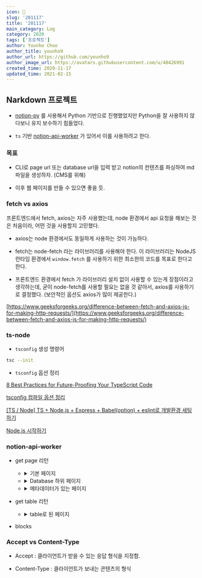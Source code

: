 ```yaml
---
icon: 📆
slug: '201117'
title: '201117'
main_category: Log
category: 2020
tags: ['프로젝트']
author: Younho Choo
author_title: younho9
author_url: https://github.com/younho9
author_image_url: https://avatars.githubusercontent.com/u/48426991
created_time: 2020-11-17
updated_time: 2021-02-15
---
```


## Narkdown 프로젝트

- [notion-py](https://github.com/jamalex/notion-py) 를 사용해서 Python 기반으로 진행했었지만 Python을 잘 사용하지 않다보니 유지 보수하기 힘들었다.

- `ts` 기반 [notion-api-worker](https://github.com/splitbee/notion-api-worker) 가 있어서 이를 사용하려고 한다.

### 목표

- CLI로 page url 또는 database url을 입력 받고 notion의 컨텐츠를 파싱하여 md 파일을 생성하자. (CMS를 위해)

- 이후 웹 페이지를 만들 수 있으면 좋을 듯.

### fetch vs axios

프론트엔드에서 fetch, axios는 자주 사용했는데, node 환경에서 api 요청을 해보는 것은 처음이라, 어떤 것을 사용할지 고민했다.

- axios는 node 환경에서도 동일하게 사용하는 것이 가능하다.

- fetch는 node-fetch 라는 라이브러리를 사용해야 한다. 이 라이브러리는 NodeJS 런타임 환경에서 `window.fetch` 를 사용하기 위한 최소한의 코드를 목표로 한다고 한다.

- 프론트엔드 환경에서 fetch 가 라이브러리 설치 없이 사용할 수 있는게 장점이라고 생각하는데, 굳이 node-fetch를 사용할 필요는 없을 것 같아서, axios를 사용하기로 결정했다. (보안적인 옵션도 axios가 많이 제공한다.)

[https://www.geeksforgeeks.org/difference-between-fetch-and-axios-js-for-making-http-requests/](https://www.geeksforgeeks.org/difference-between-fetch-and-axios-js-for-making-http-requests/)

### ts-node

- `tsconfig` 생성 명령어

```bash
tsc --init
```

- `tsconfig` 옵션 정리

[8 Best Practices for Future-Proofing Your TypeScript Code](https://medium.com/better-programming/8-best-practices-for-future-proofing-your-typescript-code-2600fb7d8063)

[tsconfig 컴파일 옵션 정리](https://valuefactory.tistory.com/453)

[[TS / Node] TS + Node.js + Express + Babel(option) + eslint로 개발환경 세팅하기](https://hack-jam.tistory.com/27)

[Node.js 시작하기](https://radlohead.gitbook.io/typescript-deep-dive/nodejs)

### notion-api-worker

- get page 리턴

  - <details><summary>기본 페이지</summary>

    ```json
    {
      "847c0e9b-15a1-42c9-9392-ca2f817c4eac": {
        "role": "editor",
        "value": {
          "id": "847c0e9b-15a1-42c9-9392-ca2f817c4eac",
          "version": 23,
          "type": "page",
          "properties": {
            "title": [["hello"]]
          },
          "content": ["cc1dee2e-269d-4cd0-a5a3-b1c3d72edf61"],
          "permissions": [
            {
              "role": "editor",
              "type": "user_permission",
              "user_id": "b21a69b3-a19b-438c-b599-e850190836a3"
            }
          ],
          "created_time": 1605604740000,
          "last_edited_time": 1605604740000,
          "parent_id": "ee7c0178-18cf-474e-a665-83f2432f545f",
          "parent_table": "space",
          "alive": true,
          "created_by_table": "notion_user",
          "created_by_id": "b21a69b3-a19b-438c-b599-e850190836a3",
          "last_edited_by_table": "notion_user",
          "last_edited_by_id": "b21a69b3-a19b-438c-b599-e850190836a3",
          "shard_id": 1004639,
          "space_id": "ee7c0178-18cf-474e-a665-83f2432f545f"
        }
      },
      "cc1dee2e-269d-4cd0-a5a3-b1c3d72edf61": {
        "role": "editor",
        "value": {
          "id": "cc1dee2e-269d-4cd0-a5a3-b1c3d72edf61",
          "version": 12,
          "type": "text",
          "properties": {
            "title": [["1234"]]
          },
          "created_time": 1605604740000,
          "last_edited_time": 1605604740000,
          "parent_id": "847c0e9b-15a1-42c9-9392-ca2f817c4eac",
          "parent_table": "block",
          "alive": true,
          "created_by_table": "notion_user",
          "created_by_id": "b21a69b3-a19b-438c-b599-e850190836a3",
          "last_edited_by_table": "notion_user",
          "last_edited_by_id": "b21a69b3-a19b-438c-b599-e850190836a3",
          "shard_id": 1004639,
          "space_id": "ee7c0178-18cf-474e-a665-83f2432f545f"
        }
      }
    }
    ```

    </details>

  - <details><summary>Database 하위 페이지</summary>

    ```json
    {
      "15afa14b-8f9c-4b6c-97cc-46375c775cc5": {
        "role": "reader",
        "value": {
          "id": "15afa14b-8f9c-4b6c-97cc-46375c775cc5",
          "version": 25,
          "type": "page",
          "properties": [Object],
          "created_time": 1605517260000,
          "last_edited_time": 1605602760000,
          // 부모 Id
          // 데이터베이스의 경우 collection_id
          "parent_id": "e543505f-be64-46cd-9c55-07117dc85a92",
          // 부모
          "parent_table": "collection",
          "alive": true,
          "created_by_table": "notion_user",
          // user_id
          "created_by_id": "b21a69b3-a19b-438c-b599-e850190836a3",
          "last_edited_by_table": "notion_user",
          "last_edited_by_id": "b21a69b3-a19b-438c-b599-e850190836a3",
          "shard_id": 1004639,
          "space_id": "ee7c0178-18cf-474e-a665-83f2432f545f"
        }
      },

      // 부모가 space가 아닌 경우 부모
      "acc3dfd0-339e-4cac-b5ba-ae8673fddfad": {
        "role": "reader",
        "value": {
          "id": "acc3dfd0-339e-4cac-b5ba-ae8673fddfad",
          "version": 106,
          "type": "collection_view_page",
          "view_ids": [Array],
          "collection_id": "e543505f-be64-46cd-9c55-07117dc85a92",
          "format": [Object],
          "permissions": [Array],
          "created_time": 1600223639505,
          "last_edited_time": 1605594780000,
          "parent_id": "ee7c0178-18cf-474e-a665-83f2432f545f",
          "parent_table": "space",
          "alive": true,
          "created_by_table": "notion_user",
          "created_by_id": "b21a69b3-a19b-438c-b599-e850190836a3",
          "last_edited_by_table": "notion_user",
          "last_edited_by_id": "b21a69b3-a19b-438c-b599-e850190836a3",
          "shard_id": 1004639,
          "space_id": "ee7c0178-18cf-474e-a665-83f2432f545f"
        }
      }
    }
    ```

    </details>

  - <details><summary>메타데이터가 있는 페이지</summary>

    ```json
    {
      "1c7c8eb6-ec3b-42fb-b950-63abd3c9bd61": {
        "role": "reader",
        "value": {
          "id": "1c7c8eb6-ec3b-42fb-b950-63abd3c9bd61",
          "version": 6,
          "type": "page",
          // 데이터베이스 하위에 있는 페이지의 메타데이터 부모 데이터베이스에 접근해서 가져와야 함.
          "properties": {
            "RXKJ": [
              // 여러 태그 목록이 문자열 ',' 로 구분되어 옴.
              ["hello,bye"]
            ],
            "fb_;": [["🛠 In Progress"]],
            "qS^H": [["Test"]],
            "title": [["asdf"], ["의 사본"]]
          },
          // 전체 페이지, 작은 페이지 사이즈일 때 함께 옴, 없으면 안옴.
          "format": {
            "page_icon": "🚡",
            // link인 경우는 링크
            "page_cover": "https://user-images.githubusercontent.com/1440854/79684011-6c948280-822e-11ea-9e23-1644903796fb.png",
            // 업로드인 경우 https://s3-us-west-2.amazonaws.com/secure.notion-static.com/d53a69fd-a3e1-4914-b014-63158a1078a2/blue.png
            // 기본 제공인 경우 /images/blue.png => https://notion.so/images/blue.png로 접근 가능
            "page_cover_position": 0.5,
            "page_full_width": true,
            "page_small_text": true
          },
          "created_time": 1605594821014,
          "last_edited_time": 1605603000000,
          "parent_id": "e543505f-be64-46cd-9c55-07117dc85a92",
          "parent_table": "collection",
          "alive": true,
          "copied_from": "15afa14b-8f9c-4b6c-97cc-46375c775cc5",
          "created_by_table": "notion_user",
          "created_by_id": "b21a69b3-a19b-438c-b599-e850190836a3",
          "last_edited_by_table": "notion_user",
          "last_edited_by_id": "b21a69b3-a19b-438c-b599-e850190836a3",
          "shard_id": 1004639,
          "space_id": "ee7c0178-18cf-474e-a665-83f2432f545f"
        }
      },
      "acc3dfd0-339e-4cac-b5ba-ae8673fddfad": {
        "role": "reader",
        "value": {
          "id": "acc3dfd0-339e-4cac-b5ba-ae8673fddfad",
          "version": 106,
          "type": "collection_view_page",
          "view_ids": [
            "be43c1c8-dd64-4cfb-9df9-efd97d8af60a",
            "cfabb574-6051-47ed-9c14-ea3a1b6aead7",
            "87cdd007-d8d6-464c-82f2-c7a4153bab0d",
            "c09c2c36-0419-4bff-8195-bf6c2b897d6f",
            "e0d39abd-4d7b-4c5c-9ce9-4984a3315932",
            "83b3d2a6-6f63-4940-987d-1142e51da175"
          ],
          "collection_id": "e543505f-be64-46cd-9c55-07117dc85a92",
          "format": {
            "page_cover_position": 0.6
          },
          "permissions": [
            {
              "role": "editor",
              "type": "user_permission",
              "user_id": "b21a69b3-a19b-438c-b599-e850190836a3"
            },
            {
              "role": "reader",
              "type": "public_permission"
            }
          ],
          "created_time": 1600223639505,
          "last_edited_time": 1605594780000,
          "parent_id": "ee7c0178-18cf-474e-a665-83f2432f545f",
          "parent_table": "space",
          "alive": true,
          "created_by_table": "notion_user",
          "created_by_id": "b21a69b3-a19b-438c-b599-e850190836a3",
          "last_edited_by_table": "notion_user",
          "last_edited_by_id": "b21a69b3-a19b-438c-b599-e850190836a3",
          "shard_id": 1004639,
          "space_id": "ee7c0178-18cf-474e-a665-83f2432f545f"
        }
      }
    }
    ```

    </details>

- get table 리턴

  - <details><summary>table로 된 페이지</summary>

    ```json
    [
      {
        "id": "11acfd54-2ee8-4640-b3fb-1782ce9b8caa",
        "Status": "🖨 Published",
        "Category": "Test",
        "Name": "Basic Blocks"
      },
      {
        "id": "084bbefe-7f25-481a-bfbb-e8aff2152e4f",
        "Status": "🖨 Published",
        "Category": "Test",
        "Name": "Copy of Basic Blocks"
      },
      {
        "id": "24786a8a-3d7d-4dfd-854d-ac40559c9f82",
        "Status": "🖨 Published",
        "Category": "Test",
        "Name": "Code Blocks"
      },
      {
        "id": "74bbb810-9a68-499f-8f12-25dcce846f02",
        "Status": "🖨 Published",
        "Category": "Test",
        "Name": "Embed Blocks"
      },
      {
        "id": "2df7176f-d58f-4c42-921b-55e9bbf0e92e",
        "Status": "🖨 Published",
        "Category": "Test",
        "Name": "Table Blocks"
      },
      {
        "id": "30894478-96e6-4f95-9095-d84be27a82a9",
        "Status": "🖨 Published",
        "Category": "Test",
        "Name": "Page Blocks"
      },
      {
        "id": "cee84696-242a-4f6e-953a-2c7ecb8b1603",
        "Status": "🖨 Published",
        "Category": "Test",
        "Name": "Advanced Blocks"
      },
      {
        "id": "64c69eaf-268a-4076-bf48-d8ee5f2ca8c8",
        "Status": "🖨 Published",
        "Category": "Test",
        "Name": "Linked Page"
      },
      {
        "id": "6a8383c0-0a12-4859-9edc-2fe41e9cbe75",
        "Status": "🖨 Published",
        "Category": "Test",
        "Name": "Recursive embed Image"
      },
      {
        "id": "d10a7885-58f0-4ba9-b9a4-fb357ab796e8",
        "Status": "🖨 Published",
        "Category": "Example",
        "Name": "Example Pages"
      },
      {
        "id": "1c7c8eb6-ec3b-42fb-b950-63abd3c9bd61",
        "Tags": ["hello", "bye"],
        "Status": "🛠 In Progress",
        "Category": "Test",
        "Name": "asdf의 사본"
      },
      // 완전히 안지웠을 때는 빈문자열로 옴.
      {
        "id": "e8b450e4-f686-4d0b-9212-6241e6099a0b",
        "Tags": [""],
        "Status": "",
        "Category": ""
      }
    ]
    ```

    </details>

- blocks

### Accept vs Content-Type

- Accept : 클라이언트가 받을 수 있는 응답 형식을 지정함.

- Content-Type : 클라이언트가 보내는 콘텐츠의 형식
